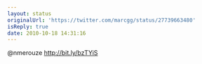```yaml
---
layout: status
originalUrl: 'https://twitter.com/marcgg/status/27739663480'
isReply: true
date: 2010-10-18 14:31:16
---
```


@nmerouze http://bit.ly/bzTYiS
